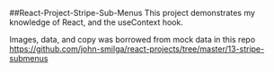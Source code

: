 ##React-Project-Stripe-Sub-Menus
This project demonstrates my knowledge of React, and the useContext hook.

Images, data, and copy was borrowed from mock data
in this repo https://github.com/john-smilga/react-projects/tree/master/13-stripe-submenus
